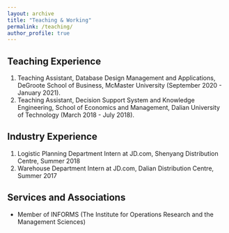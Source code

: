 ```yaml
---
layout: archive
title: "Teaching & Working"
permalink: /teaching/
author_profile: true
---
```


## Teaching Experience

1. Teaching Assistant, Database Design Management and Applications, DeGroote School of Business, McMaster University (September 2020 - January 2021).
2. Teaching Assistant, Decision Support System and Knowledge Engineering, School of Economics and Management, Dalian University of Technology (March 2018 - July 2018).

## Industry Experience

1. Logistic Planning Department Intern at JD.com, Shenyang Distribution Centre, Summer 2018
2. Warehouse Department Intern at JD.com, Dalian Distribution Centre, Summer 2017

## Services and Associations

* Member of INFORMS (The Institute for Operations Research and the Management Sciences)
